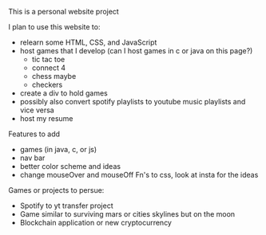This is a personal website project

I plan to use this website to:
 - relearn some HTML, CSS, and JavaScript
 - host games that I develop (can I host games in c or java on this page?)
    - tic tac toe
    - connect 4
    - chess maybe
    - checkers
 - create a div to hold games
 - possibly also convert spotify playlists to youtube music playlists and vice versa
 - host my resume


Features to add
 - games (in java, c, or js)
 - nav bar
 - better color scheme and ideas
 - change mouseOver and mouseOff Fn's to css, look at insta for the ideas

Games or projects to persue:
 - Spotify to yt transfer project
 - Game similar to surviving mars or cities skylines but on the moon
 - Blockchain application or new cryptocurrency